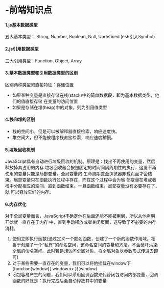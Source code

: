# -前端知识点
#### 1.js基本数据类型
五大基本类型： String, Number, Boolean, Null, Undefined (es6引入Symbol)
#### 2.js引用数据类型
三大引用类型：Function, Object, Array
#### 3.基本数据类型和引用数据类型的区别
区别两种类型的直接特征：存储位置
* 如果某种变量是直接存储在栈(stack)中的简单数据段，即为基本数据类型，他们的值直接存储
在变量的访问位置
* 如果是存储在堆(heap)中的对象，则为引用值类型
#### 4.栈和堆的区别
* 栈的空间小，但是可以被解释器直接检索，响应速度快。
* 堆空间大，但不能被程序栈直接检索，响应速度稍慢。
#### 5.垃圾回收机制
JavaScript具有自动进行垃圾回收的机制。原理是：找出不再使用的变量，然后释放掉其占用的内存
垃圾回收器会按照固定的时间间隔周期性的执行，这里不再使用的变量只能是局部变量，全局变量的
生命周期直至浏览器卸载页面才会结束。局部变量只在函数执行过程中存在，而在这个过程中会为局
部变量在堆或者栈中分配相应的空间，直到函数结束。一旦函数结束，局部变量没有必要存在了，就
可以释放它们的内存。
#### 6.内存优化
对于全局变量而言，JavaScript不确定他在后面还能不能被用到，所以从他声明开始就一直存在于内存
中，直到手动释放或者关闭页面，这导致了不必要的内存消耗，
1. 使用立即执行函数(通过定义一个匿名函数，创建了一个新的函数作用域，相当于创建了一个“私有”的命名空间，该命名空间的变量和方法，不会破坏污染全局的命名空间。此时若是想访问全局对象，将全局对象以参数形式传进去即可)
2. 对于某些需要一直存在的变量，我们可以将他挂载在window下
	(function(window){
	    window.xx
	 })(window)
3. 闭包容易产生的问题，我们可以采用回调函数来代替闭包访问内部变量，回调函数的好处是：执行完成后会自动释放其中的变量